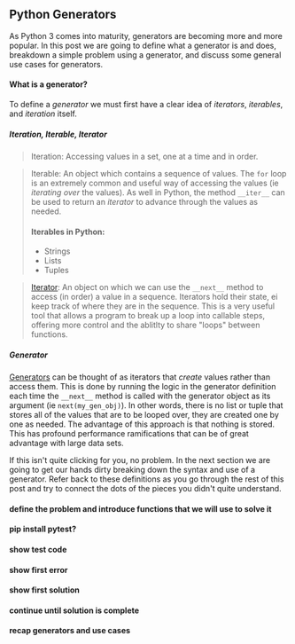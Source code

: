 ## Python Generators

As Python 3 comes into maturity, generators are becoming more and more popular. In this post we are going to define what a generator is and does, breakdown a simple problem using a generator, and discuss some general use cases for generators.

#### What is a generator?

To define a _generator_ we must first have a clear idea of _iterators_, _iterables_, and _iteration_ itself.

##### Iteration, Iterable, Iterator

> Iteration: Accessing values in a set, one at a time and in order. 

> Iterable: An object which contains a sequence of values. The `for` loop is an extremely common and useful way of accessing the values (ie _iterating over_ the values). As well in Python, the method `__iter__` can be used to return an _iterator_ to advance through the values as needed.
> #### Iterables in Python:
> * Strings
> * Lists
> * Tuples

> [Iterator](https://docs.python.org/3/tutorial/classes.html#iterators): An object on which we can use the `__next__` method to access (in order) a value in a sequence. Iterators hold their state, ei keep track of where they are in the sequence. This is a very useful tool that allows a program to break up a loop into callable steps, offering more control and the ablitlty to share "loops" between functions.

##### Generator

[Generators](https://docs.python.org/3/tutorial/classes.html#generators) can be thought of as iterators that *create* values rather than access them. This is done by running the logic in the generator definition each time the `__next__` method is called with the generator object as its argument (ie `next(my_gen_obj)`). In other words, there is no list or tuple that stores all of the values that are to be looped over, they are created one by one as needed. The advantage of this approach is that nothing is stored. This has profound performance ramifications that can be of great advantage with large data sets.

If this isn't quite clicking for you, no problem. In the next section we are going to get our hands dirty breaking down the syntax and use of a generator. Refer back to these definitions as you go through the rest of this post and try to connect the dots of the pieces you didn't quite understand.


#### define the problem and introduce functions that we will use to solve it

#### pip install pytest?

#### show test code

#### show first error

#### show first solution

#### continue until solution is complete

#### recap generators and use cases